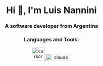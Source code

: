 <h1 align="center">Hi 👋, I'm Luis Nannini</h1>
<h3 align="center">A software developer from Argentina</h3>

<h3 align="center">Languages and Tools:</h3>
<p align="center">
  <a href="https://www.cursor.so/" target="_blank" rel="noreferrer">
    <img src="[https://avatars.githubusercontent.com/u/110732033?s=200&v=4](https://encrypted-tbn0.gstatic.com/images?q=tbn:ANd9GcTrQ_CU3a6muH84mLfoP6xmM4ZJ9Z6RAXMmdA&s)" alt="cursor" width="40" height="40"/>
  </a>
  <a href="https://claude.ai/" target="_blank" rel="noreferrer">
    <img src="[https://upload.wikimedia.org/wikipedia/commons/thumb/0/0b/Anthropic_logo.svg/2560px-Anthropic_logo.svg.png](https://uxwing.com/wp-content/themes/uxwing/download/brands-and-social-media/claude-ai-icon.png)" alt="claude" width="80" height="20"/>
  </a>
</p>
